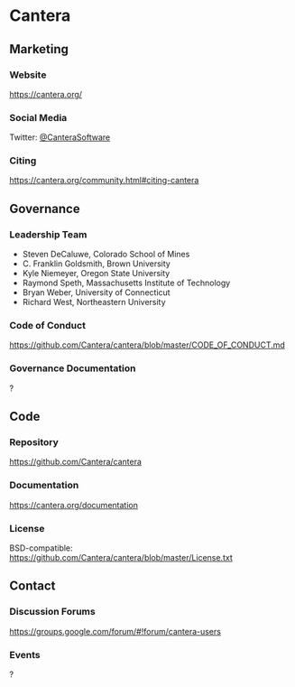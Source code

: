 # Cantera

## Marketing

### Website
https://cantera.org/

### Social Media
Twitter: [@CanteraSoftware](https://twitter.com/CanteraSoftware)

### Citing
https://cantera.org/community.html#citing-cantera

## Governance

### Leadership Team

- Steven DeCaluwe, Colorado School of Mines
- C. Franklin Goldsmith, Brown University
- Kyle Niemeyer, Oregon State University
- Raymond Speth, Massachusetts Institute of Technology
- Bryan Weber, University of Connecticut
- Richard West, Northeastern University

### Code of Conduct
https://github.com/Cantera/cantera/blob/master/CODE_OF_CONDUCT.md

### Governance Documentation
?

## Code

### Repository
https://github.com/Cantera/cantera

### Documentation
https://cantera.org/documentation

### License
BSD-compatible: https://github.com/Cantera/cantera/blob/master/License.txt

## Contact

### Discussion Forums
https://groups.google.com/forum/#!forum/cantera-users

### Events
?
